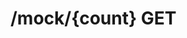 #  /mock/{count} GET

<api-endpoint openapi-path="../../../openApi.json" method="GET" endpoint="/mock/{count}"/>